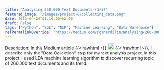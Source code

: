 ```yaml
---
title: "Analysing 260.000 Text Documents (1/5)"
featured_image: "/images/project-6/collecting_data.png"
date: 2023-04-29T01:14:00+02:00
draft: False
tags: ["Python", "SQL", "NLP", "Machine Learning", "Data Warehouse"]
relPermalinkOverride: "https://medium.com/@gunardilin/analysing-260-000-text-documents-d43305a22b50"
---
```


Description: In this Medium article {{< rawhtml >}} 
  <a href="https://medium.com/@gunardilin/analysing-260-000-text-documents-d43305a22b50"><img src="/images/siteimages/link_icon.png" style="width:20px;height:20px;"></a>
{{< /rawhtml >}}, I describe only the "Data Collection" step for my text analysis project. In this project, I used LDA machine learning algorithm to discover recurring topic of 260.000 text documents and its trend.

